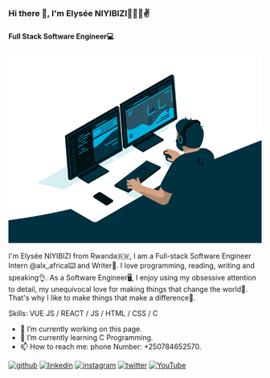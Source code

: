 ### Hi there 👋, I'm Elysée NIYIBIZI👑🇷🇼✌️
#### Full Stack Software Engineer💻
![Full Stack Software Engineer](https://github.com/elyse502/elyse502/blob/main/68747470733a2f2f63646e2e6472696262626c652e636f6d2f75736572732f3733303730332f73637265656e73686f74732f363538313234332f6176656e746f2e676966.gif)

I'm Elysée NIYIBIZI from Rwanda🇷🇼, I am a Full-stack Software Engineer Intern @alx_africa⌨️ and Writer🧮. I love programming, reading, writing and speaking👌. As a Software Engineer🖥️, I enjoy using my obsessive attention to detail, my unequivocal love for making things that change the world💯. That's why I like to make things that make a difference💫. 

Skills: VUE JS / REACT / JS / HTML / CSS / C

- 🔭 I’m currently working on this page. 
- 🌱 I’m currently learning C Programming. 
- 📫 How to reach me: phone Number: +250784652570.


[<img src='https://cdn.jsdelivr.net/npm/simple-icons@3.0.1/icons/github.svg' alt='github' height='40'>](https://github.com/elyse502)  [<img src='https://cdn.jsdelivr.net/npm/simple-icons@3.0.1/icons/linkedin.svg' alt='linkedin' height='40'>](https://www.linkedin.com/in/niyibizi-elysée/)  [<img src='https://cdn.jsdelivr.net/npm/simple-icons@3.0.1/icons/instagram.svg' alt='instagram' height='40'>](https://www.instagram.com/7.le_fils_de_dieu/)  [<img src='https://cdn.jsdelivr.net/npm/simple-icons@3.0.1/icons/twitter.svg' alt='twitter' height='40'>](https://twitter.com/Niyibizi_Elyse)  [<img src='https://cdn.jsdelivr.net/npm/simple-icons@3.0.1/icons/youtube.svg' alt='YouTube' height='40'>](https://www.youtube.com/channel/niyibizielysee953)  
